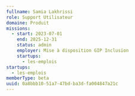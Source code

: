 ```yaml
---
fullname: Samia Lakhrissi
role: Support Utilisateur
domaine: Produit
missions:
  - start: 2023-07-01
    end: 2025-12-31
    status: admin
    employer: Mise à disposition GIP Inclusion
    startups:
      - les-emplois
startups:
  - les-emplois
memberType: beta
uuid: 0a8bbb10-51a7-47bd-ba3d-fa004847a21c
---
```


